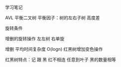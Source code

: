 学习笔记


AVL 平衡二叉树
平衡因子：树的左右子树 高度差

旋转条件

增删的旋转操作
   左左树  右单旋


  增删 平均时间复杂度 O(logn)
   红黑树增加变色操作

红黑树特点：记
   跟 黑
   红不相连
   任意到叶子 黑的数量相等
